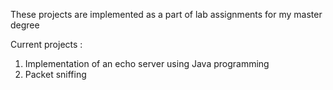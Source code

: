 These projects are implemented as a part of lab assignments for my master degree

Current projects :

  1. Implementation of an echo server using Java programming 
  2. Packet sniffing
